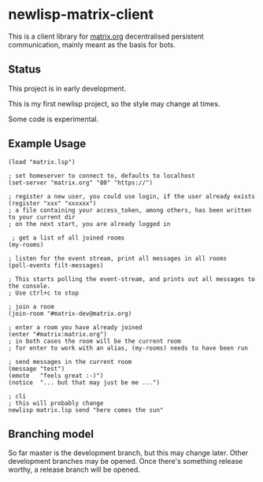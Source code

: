 newlisp-matrix-client
=====================

This is a client library for [matrix.org](http://matrix.org) decentralised persistent communication, mainly meant as the basis for bots.

Status
------

This project is in early development.

This is my first newlisp project, so the style may change at times.

Some code is experimental.


Example Usage
-------------
    (load "matrix.lsp")

    ; set homeserver to connect to, defaults to localhost
    (set-server "matrix.org" "80" "https://")

    ; register a new user, you could use login, if the user already exists
    (register "xxx" "xxxxxx")
    ; a file containing your access_token, among others, has been written to your current dir
    ; on the next start, you are already logged in

	 ; get a list of all joined rooms
    (my-rooms)

    ; listen for the event stream, print all messages in all rooms
    (poll-events filt-messages)

    ; This starts polling the event-stream, and prints out all messages to the console.
    ; Use ctrl+c to stop

    ; join a room
    (join-room "#matrix-dev@matrix.org)

    ; enter a room you have already joined
    (enter "#matrix:matrix.org")
    ; in both cases the room will be the current room
    ; for enter to work with an alias, (my-rooms) needs to have been run

    ; send messages in the current room
    (message "test")
    (emote   "feels great :-)")
    (notice  "... but that may just be me ...")

    ; cli
    ; this will probably change
    newlisp matrix.lsp send "here comes the sun"




Branching model
---------------

So far master is the development branch, but this may change later.
Other development branches may be opened.
Once there's something release worthy, a release branch will be opened.

